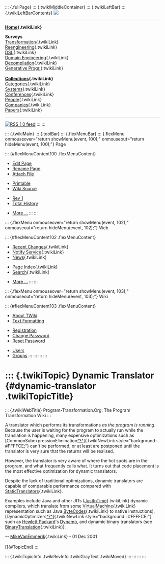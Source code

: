 ::: {.fullPage}
::: {.twikiMiddleContainer}
::: {.twikiLeftBar}
::: {.twikiLeftBarContents}
![](../pub/transformation.gif)

------------------------------------------------------------------------

**[Home](WebHome){.twikiLink}**

**Surveys**\
[Transformation](ProgramTransformation){.twikiLink}\
[Reengineering](ReengineeringWiki){.twikiLink}\
[DSL](DomainSpecificLanguages){.twikiLink}\
[Domain Engineering](DomainEngineering){.twikiLink}\
[Decompilation](DeCompilation){.twikiLink}\
[Generative Progr.](GenerativeProgrammingWiki){.twikiLink}\
\
**[Collections](CategoryCollection){.twikiLink}**\
[Categories](CategoryCategory){.twikiLink}\
[Systems](TransformationSystems){.twikiLink}\
[Conferences](TransformationConferences){.twikiLink}\
[People](TransformationPeople){.twikiLink}\
[Companies](TransformationCompanies){.twikiLink}\
[Papers](CategoryPaper){.twikiLink}

------------------------------------------------------------------------

[![](../pub/rss.gif "RSS 1.0 feed")](WebRss@skin=rss)
:::
:::

::: {.twikiMain}
::: {.toolBar}
::: {.flexMenuBar}
::: {.flexMenu onmouseover="return showMenu(event, 100);" onmouseout="return hideMenu(event, 100);"}
Page

::: {#flexMenuContent100 .flexMenuContent}
-   [Edit
    Page](http://www.program-transformation.org/edit/Transform/DynamicTranslator?t=1536825811)
-   [Rename
    Page](http://www.program-transformation.org/rename/Transform/DynamicTranslator)
-   [Attach
    File](http://www.program-transformation.org/attach/Transform/DynamicTranslator)

<!-- -->

-   [Printable](http://www.program-transformation.org/view/Transform/DynamicTranslator?skin=print.pattern)
-   [Wiki
    Source](http://www.program-transformation.org/view/Transform/DynamicTranslator?skin=text&raw=on&contenttype=text/plain)

<!-- -->

-   [Rev
    1](http://www.program-transformation.org/view/Transform/DynamicTranslator?rev=1.1)
-   [Total
    History](http://www.program-transformation.org/rdiff/Transform/DynamicTranslator)

<!-- -->

-   [More
    \...](http://www.program-transformation.org/oops/Transform/DynamicTranslator?template=oopsmore&param1=1.1&param2=1.1)
:::
:::

::: {.flexMenu onmouseover="return showMenu(event, 102);" onmouseout="return hideMenu(event, 102);"}
Web

::: {#flexMenuContent102 .flexMenuContent}
-   [Recent Changes](WebChanges){.twikiLink}
-   [Notify Service](WebNotify){.twikiLink}
-   [News](WebNews){.twikiLink}

<!-- -->

-   [Page Index](WebIndex){.twikiLink}
-   [Search](WebSearch){.twikiLink}

<!-- -->

-   [More
    \...](http://www.program-transformation.org/oops/Transform/DynamicTranslator?template=oopsmore&param1=1.1&param2=1.1)
:::
:::

::: {.flexMenu onmouseover="return showMenu(event, 103);" onmouseout="return hideMenu(event, 103);"}
Wiki

::: {#flexMenuContent103 .flexMenuContent}
-   [About
    TWiki](http://www.program-transformation.org/view/TWiki/WebHome)
-   [Text
    Formatting](http://www.program-transformation.org/view/TWiki/TextFormattingRules)

<!-- -->

-   [Registration](http://www.program-transformation.org/view/TWiki/TWikiRegistration)
-   [Change
    Password](http://www.program-transformation.org/view/TWiki/ChangePassword)
-   [Reset
    Password](http://www.program-transformation.org/view/TWiki/ResetPassword)

<!-- -->

-   [Users](http://www.program-transformation.org/view/Main/TWikiUsers)
-   [Groups](http://www.program-transformation.org/view/Main/TWikiGroups)
:::
:::
:::
:::

::: {.twikiTopic}
Dynamic Translator {#dynamic-translator .twikiTopicTitle}
==================

::: {.twikiWebTitle}
Program-Transformation.Org: The Program Transformation Wiki
:::

A translator which performs its transformations *as the program is
running*. Because the user is waiting for the program to actually run
while the translation is happening, many expensive optimizations such as
[CommonSubexpressionElimination[^?^](http://www.program-transformation.org/edit/Transform/CommonSubexpressionElimination?topicparent=Transform.DynamicTranslator)]{.twikiNewLink
style="background : #FFFFCE;"} can\'t be performed, or at least are
postponed until the translator is very sure that the returns will be
realised.

However, the translator is very aware of where the hot spots are in the
program, and what frequently calls what. It turns out that code
placement is the most effective optimization for dynamic translators.

Despite the lack of traditional optimizations, dynamic translators are
capable of comparable performance compared with
[StaticTranslators](StaticTranslator){.twikiLink}.

Examples include Java and other JITs
([JustInTime](JustInTime){.twikiLink} dynamic compilers, which translate
from some [VirtualMachine](VirtualMachine){.twikiLink} representation
such as Java [ByteCodes](ByteCodes){.twikiLink} to native instructions),
[DynamicOptimizers[^?^](http://www.program-transformation.org/edit/Transform/DynamicOptimizers?topicparent=Transform.DynamicTranslator)]{.twikiNewLink
style="background : #FFFFCE;"} such as [Hewlett
Packard](http://www.hp.com)\'s
[Dynamo](http://www.hpl.hp.com/cambridge/projects/Dynamo), and dynamic
binary translators (see
[BinaryTranslation](BinaryTranslation){.twikiLink}).

\-- [MikeVanEmmerik](../Main/MikeVanEmmerik){.twikiLink} - 01 Dec 2001\
\
[]{#TopicEnd}
:::

::: {.twikiTopicInfo .twikiRevInfo .twikiGrayText .twikiMoved}
:::
:::
:::
:::
